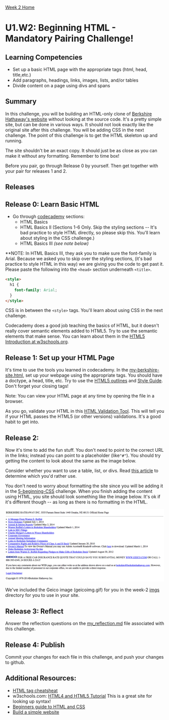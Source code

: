 [Week 2 Home](../)

# U1.W2: Beginning HTML - Mandatory Pairing Challenge!

## Learning Competencies
- Set up a basic HTML page with the appropriate tags (html, head, title,etc.)
- Add paragraphs, headings, links, images, lists, and/or tables
- Divide content on a page using divs and spans

## Summary
In this challenge, you will be building an HTML-only clone of [Berkshire Hathaway's website](http://www.berkshirehathaway.com/) without looking at the source code. It's a pretty simple site, but can be done in various ways. It should not look exactly like the original site after this challenge. You will be adding CSS in the next challenge. The point of this challenge is to get the HTML skeleton up and running.

The site shouldn't be an exact copy. It should just be as close as you can make it without any formatting. Remember to time box!

Before you pair, go through Release 0 by yourself. Then get together with your pair for releases 1 and 2.

## Releases

## Release 0: Learn Basic HTML

- Go through [codecademy](http://www.codecademy.com/en/tracks/web) sections:
  - HTML Basics
  - HTML Basics II (Sections 1-6 Only. Skip the styling sections -- It's bad practice to style HTML directly, so please skip this. You'll learn about styling in the CSS challenge.)
  - HTML Basics III *(see note below)*

**NOTE: In HTML Basics III, they ask you to make sure the font-family is Arial. Because we asked you to skip over the styling sections, (it's bad practice to style HTML in this way) we are giving you the code to get past it. Please paste the following into the `<head>` section underneath `<title>`.

```html
<style>
  h1 {
    font-family: Arial;
  }
</style>
```
CSS is in between the `<style>` tags. You'll learn about using CSS in the next challenge.

Codecademy does a good job teaching the basics of HTML, but it doesn't really cover semantic elements added to HTML5. Try to use the semantic elements that make sense. You can learn about them in the [HTML5 Introduction at w3schools.org](http://www.w3schools.com/html/html5_intro.asp).

## Release 1: Set up your HTML Page
It's time to use the tools you learned in codecademy. In the [my-berkshire-site.html](my-berkshire-site.html), set up your webpage using the appropriate tags. You should have a doctype, a head, title, etc. Try to use the [HTML5 outlines](http://html5doctor.com/outlines/) and [Style Guide](http://www.w3schools.com/html/html5_syntax.asp). Don't forget your closing tags!

Note: You can view your HTML page at any time by opening the file in a browser.

As you go, validate your HTML in this [HTML Validation Tool](http://validator.w3.org/#validate_by_input). This will tell you if your HTML passes the HTML5 (or other versions) validations. It's a good habit to get into.

## Release 2:
Now it's time to add the fun stuff. You don't need to point to the correct URL in the links; instead you can point to a placeholder (like`"#"`). You should try getting the content to look about the same as the image below.

Consider whether you want to use a table, list, or divs. Read [this article](http://www.smashingmagazine.com/2009/04/08/from-table-hell-to-div-hell/) to determine which you'd rather use.

You don't need to worry about formatting the site since you will be adding it in the [5-beginning-CSS](../5-beginning-css) challenge. When you finish adding the content using HTML, you site should look something like the image below. It's ok if it's different though -- as long as there is no formatting in the HTML.

![unformatted berkshire](../imgs/unformatted-berkshire.png)

We've included the Geico image (geicoimg.gif) for you in the week-2 [imgs](../imgs) directory for you to use in your site.

## Release 3: Reflect
Answer the reflection questions on the [my_reflection.md](my_reflection.md) file associated with this challenge.

## Release 4: Publish
Commit your changes for each file in this challenge, and push your changes to github.

## Additional Resources:
- [HTML tag cheatsheat](http://skillcrush.com/wp-content/uploads/2012/06/HTML-Cheatsheet-Skillcrush.pdf)
- w3schools.com: [HTML4 and HTML5 Tutorial](http://www.w3schools.com/html/) This is a great site for looking up syntax!
- [Beginners guide to HTML and CSS](http://learn.shayhowe.com/html-css/)
- [Build a simple website](http://teamtreehouse.com/library/build-a-simple-website)
